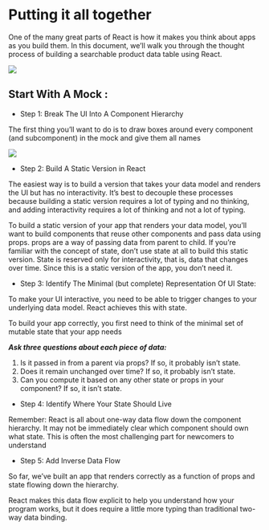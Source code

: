 # Putting it all together  

One of the many great parts of React is how it makes you think about apps as you build them. In this document, we’ll walk you through the thought process of building a searchable product data table using React.  

![](https://miro.medium.com/max/810/1*-rCt5QmwH7hLi8kGeq6kwA.png)

## Start With A Mock  :

- Step 1: Break The UI Into A Component Hierarchy    

The first thing you’ll want to do is to draw boxes around every component (and subcomponent) in the mock and give them all names  
 
 ![](https://encrypted-tbn0.gstatic.com/images?q=tbn:ANd9GcR3QlNEiCnjwuXkIRUl7Yn77AsMKJ_tjP-GL27OfHtXZKDZ1l63HV_gOIOI-9ezGdOsaew&usqp=CAU)

- Step 2: Build A Static Version in React   

The easiest way is to build a version that takes your data model and renders the UI but has no interactivity. It’s best to decouple these processes because building a static version requires a lot of typing and no thinking, and adding interactivity requires a lot of thinking and not a lot of typing.  

To build a static version of your app that renders your data model, you’ll want to build components that reuse other components and pass data using props. props are a way of passing data from parent to child. If you’re familiar with the concept of state, don’t use state at all to build this static version. State is reserved only for interactivity, that is, data that changes over time. Since this is a static version of the app, you don’t need it.

- Step 3: Identify The Minimal (but complete) Representation Of UI State:  

To make your UI interactive, you need to be able to trigger changes to your underlying data model. React achieves this with state.  

To build your app correctly, you first need to think of the minimal set of mutable state that your app needs  

*__Ask three questions about each piece of data:__*

1. Is it passed in from a parent via props? If so, it probably isn’t state.
2. Does it remain unchanged over time? If so, it probably isn’t state.
3. Can you compute it based on any other state or props in your component? If so, it isn’t state.

- Step 4: Identify Where Your State Should Live  

 Remember: React is all about one-way data flow down the component hierarchy. It may not be immediately clear which component should own what state. This is often the most challenging part for newcomers to understand   

 - Step 5: Add Inverse Data Flow  

 So far, we’ve built an app that renders correctly as a function of props and state flowing down the hierarchy.

React makes this data flow explicit to help you understand how your program works, but it does require a little more typing than traditional two-way data binding.


